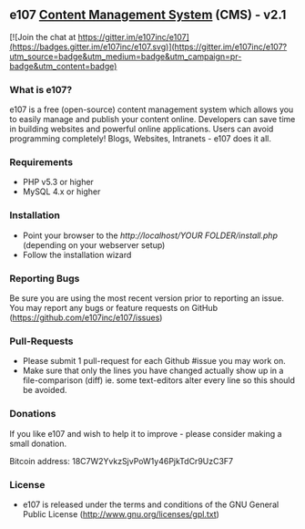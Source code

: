 ## e107 [Content Management System][1] (CMS) - v2.1

[![Join the chat at https://gitter.im/e107inc/e107](https://badges.gitter.im/e107inc/e107.svg)](https://gitter.im/e107inc/e107?utm_source=badge&utm_medium=badge&utm_campaign=pr-badge&utm_content=badge)

### What is e107?
e107 is a free (open-source) content management system which allows you to easily manage and publish your content online. Developers can save time in building websites and powerful online applications. Users can avoid programming completely! Blogs, Websites, Intranets - e107 does it all. 

### Requirements

* PHP v5.3 or higher
* MySQL 4.x or higher 

### Installation

* Point your browser to the *http://localhost/YOUR FOLDER/install.php* (depending on your webserver setup)
* Follow the installation wizard

### Reporting Bugs

Be sure you are using the most recent version prior to reporting an issue. 
You may report any bugs or feature requests on GitHub (https://github.com/e107inc/e107/issues)

### Pull-Requests

* Please submit 1 pull-request for each Github #issue you may work on. 
* Make sure that only the lines you have changed actually show up in a file-comparison (diff) ie. some text-editors alter every line so this should be avoided. 

### Donations
If you like e107 and wish to help it to improve - please consider making a small donation.

Bitcoin address: 18C7W2YvkzSjvPoW1y46PjkTdCr9UzC3F7


### License

* e107 is released under the terms and conditions of the GNU General Public License (http://www.gnu.org/licenses/gpl.txt)

  [1]: http://e107.org
  [2]: http://www.e107.org
